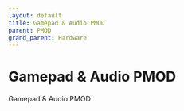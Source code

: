 ```yaml
---
layout: default
title: Gamepad & Audio PMOD
parent: PMOD
grand_parent: Hardware
---
```


# Gamepad & Audio PMOD

Gamepad & Audio PMOD
